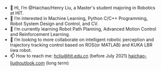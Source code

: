 - 👋 Hi, I’m @Haichao/Henry Liu, a Master's student majoring in Robotics at HIT.
- 👀 I’m interested in Machine Learning, Python C/C++ Programming, Robot System Design and Control, and CV.
- 🌱 I’m currently learning Robot Path Planning, Advanced Motion Control and Reinforcement Learning.
- 💞️ I’m looking to more collaborate on intelligent robotic perception and trajectory tracking control based on ROS(or MATLAB) and KUKA LBR iiwa robot.
- 📫 How to reach me: hcliu@hit.edu.cn (before July 2021) haichao-liu@outlook.com (long term)

<!---
NEU-rse/NEU-rse is a ✨ special ✨ repository because its `README.md` (this file) appears on your GitHub profile.
You can click the Preview link to take a look at your changes.
--->
